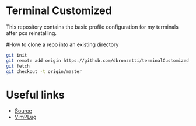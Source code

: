 # Terminal Customized
This repository contains the basic profile configuration for my terminals after pcs reinstalling.

#How to clone a repo into an existing directory
```Bash
git init
git remote add origin https://github.com/dbronzetti/terminalCustomized.git
git fetch
git checkout -t origin/master
```
# Useful links
* [Source](http://stackoverflow.com/questions/2411031/how-do-i-clone-into-a-non-empty-directory)
* [VimPLug](https://github.com/junegunn/vim-plug)
